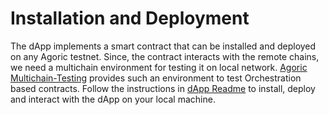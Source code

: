 # Installation and Deployment

The dApp implements a smart contract that can be installed and deployed on any Agoric testnet. Since, the contract
interacts with the remote chains, we need a multichain environment for testing it on local network. [Agoric Multichain-Testing](https://github.com/Agoric/agoric-sdk/tree/master/multichain-testing) provides such an environment to test Orchestration based contracts.
Follow the instructions in [dApp Readme](https://github.com/Agoric/dapp-orchestration-basics/blob/main/README.md) to install, deploy and interact with the dApp on your local machine.
